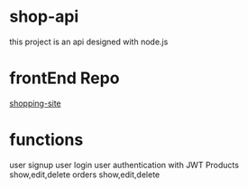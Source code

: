 # shop-api


this project is an api designed with node.js

# frontEnd Repo

[shopping-site](https://github.com/aghed/shopping-site)

# functions

user signup
user login
user authentication with JWT
Products show,edit,delete
orders show,edit,delete
